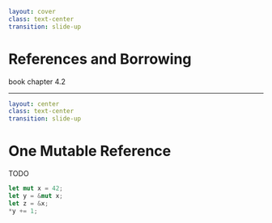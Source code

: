 ```yaml
layout: cover
class: text-center
transition: slide-up
```

# References and Borrowing

book chapter 4.2

---

```yaml
layout: center
class: text-center
transition: slide-up
```

# One Mutable Reference

TODO

```rust
let mut x = 42;
let y = &mut x;
let z = &x;
*y += 1;
```

<!--
    TODO touch on smart pointers here.
    
    - mutex: show type system expressiveness of mutex guard
-->
